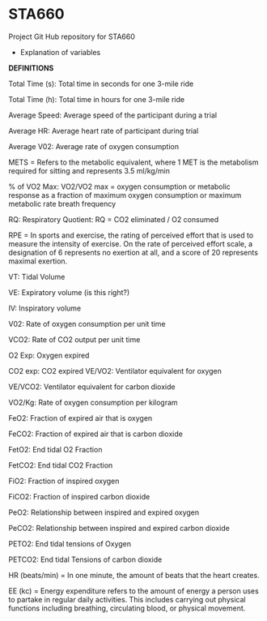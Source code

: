 # STA660
Project Git Hub repository for STA660

* Explanation of variables

**DEFINITIONS**

Total Time (s): Total time in seconds for one 3-mile ride 

Total Time (h): Total time in hours for one 3-mile ride 

Average Speed: Average speed of the participant during a trial 

Average HR: Average heart rate of participant during trial

Average V02: Average rate of oxygen consumption

METS = Refers to the metabolic equivalent, where 1 MET is the metabolism required for sitting and represents 3.5 ml/kg/min

% of VO2 Max: VO2/VO2 max = oxygen consumption or metabolic response as a fraction of maximum oxygen consumption or maximum metabolic rate breath frequency 

RQ: Respiratory Quotient:  RQ = CO2 eliminated / O2 consumed

RPE = In sports and exercise, the rating of perceived effort that is used to measure the intensity of exercise.  On the rate of perceived effort scale, a designation of 6 represents no exertion at all, and a score of 20 represents maximal exertion. 

VT: Tidal Volume 

VE: Expiratory volume (is this right?) 

IV: Inspiratory volume

V02: Rate of oxygen consumption per unit time 

VCO2: Rate of CO2 output per unit time 

O2 Exp: Oxygen expired 

CO2 exp: CO2 expired 
VE/VO2: Ventilator equivalent for oxygen 

VE/VCO2: Ventilator equivalent for carbon dioxide

VO2/Kg: Rate of oxygen consumption per kilogram 

FeO2: Fraction of expired air that is oxygen 

FeCO2: Fraction of expired air that is carbon dioxide 

FetO2: End tidal O2 Fraction  

FetCO2: End tidal CO2 Fraction

FiO2: Fraction of inspired oxygen

FiCO2: Fraction of inspired carbon dioxide

PeO2: Relationship between inspired and expired oxygen

PeCO2: Relationship between inspired and expired carbon dioxide

PETO2: End tidal tensions of Oxygen 

PETCO2: End tidal Tensions of carbon dioxide 

HR (beats/min) = In one minute, the amount of beats that the heart creates.

EE (kc) = Energy expenditure refers to the amount of energy a person uses to partake in regular daily activities. This includes carrying out physical functions including breathing, circulating blood, or physical movement.

